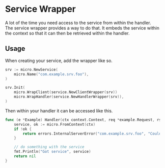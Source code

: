 # Service Wrapper

A lot of the time you need access to the service from within the handler. The service wrapper provides a way 
to do that. It embeds the service within the context so that it can then be retrieved within the handler.

## Usage

When creating your service, add the wrapper like so.

```go
srv := micro.NewService(
	micro.Name("com.example.srv.foo"),
)

srv.Init(
	micro.WrapClient(service.NewClientWrapper(srv))
	micro.WrapHandler(service.NewHandlerWrapper(srv)),
)

```

Then within your handler it can be accessed like this.

```go
func (e *Example) Handler(ctx context.Context, req *example.Request, rsp *example.Response) error {
	service, ok := micro.FromContext(ctx)
	if !ok {
		return errors.InternalServerError("com.example.srv.foo", "Could not retrieve service")
	}

	// do something with the service
	fmt.Println("Got service", service)
	return nil
}
```
